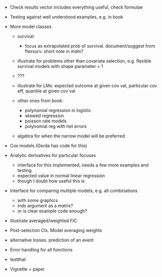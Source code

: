 * Check results vector includes everything useful, check formulae 

* Testing against well understood examples, e.g. in book

* More model classes

   - survival
     - focus as extrapolated prob of survival.  document/suggest from flexsurv. short note in mdm?

	- illustrate for problems other than covariate selection, e.g. flexible survival models with shape parameter = 1
	- ???
    - illustrate for LMs: expected outcome at given cov val, particular cov
    eff, quantile at given cov val
	- other ones from book:
    	- polynomial regression in logistic
	    - skewed regression
		- poisson rate models
		- polynomial reg with het errors 
	- algebra for when the narrow model will be preferred 

* Cox models (Gerda has code for this)

* Analytic derivatives for particular focuses

  - interface for this implemented, needs a few more examples and testing
  - expected value in normal linear regression
  - though I doubt how useful this is

* Interface for comparing multiple models, e.g. all combinations

  - with some graphics 
  - inds argument as a matrix? 
  - or is clear example code enough?

* Illustrate averaged/weighted FIC

* Post-selection CIs.  Model averaging weights

* alternative losses.  prediction of an event

* Error handling for all functions

* testthat

* Vignette + paper


